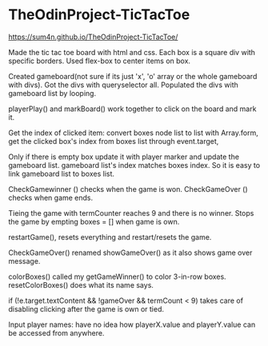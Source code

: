 # TheOdinProject-TicTacToe

https://sum4n.github.io/TheOdinProject-TicTacToe/

Made the tic tac toe board with html and css.
Each box is a square div with specific borders.
Used flex-box to center items on box.

Created gameboard(not sure if its just 'x', 'o' array or the whole gameboard with divs).
Got the divs with queryselector all.
Populated the divs with gameboard list by looping.

playerPlay() and markBoard() work together to click on the board and mark it.

Get the index of clicked item:
convert boxes node list to list with Array.form,
get the clicked box's index from boxes list through event.target,

Only if there is empty box update it with player marker and update the gameboard list. gameboard list's index matches boxes index. So it is easy to link gameboard list to boxes list.

CheckGamewinner () checks when the game is won.
CheckGameOver () checks when game ends.

Tieing the game with termCounter reaches 9 and there is no winner.
Stops the game by empting boxes = [] when game is own.

restartGame(), resets everything and restart/resets the game.

CheckGameOver() renamed showGameOver() as it also shows game over message.

colorBoxes() called my getGameWinner() to color 3-in-row boxes.
resetColorBoxes() does what its name says.

if (!e.target.textContent && !gameOver && termCount < 9) takes care of disabling clicking after the game is own or tied.

Input player names:
have no idea how playerX.value and playerY.value can be accessed from anywhere.